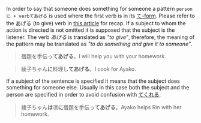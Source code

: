 In order to say that someone does something for someone a pattern `personに + verbてあげる` is used where the first verb is in its [て-form](52). Please refer to the あげる (to give) verb in [this article](165) for recap.
If a subject to whom the action is directed is not omitted it is supposed that the subject is the listener. The verb *あげる* is translated as *"to give"*, therefore, the meaning of the pattern may be translated as *"to do something and give it to someone"*.
>宿題を手伝っ**てあげる**。I will help you with your homework.

>綾子ちゃん**に**料理し**てあげる**。I cook for Ayako.

If a subject of the sentence is specified it means that the subject does something for someone else. Usually in this case both the subject and the person are specified in order to avoid confusion with [てくれる](118).
>綾子ちゃん**は**凛**に**宿題を手伝っ**てあげる**。Ayako helps Rin with her homework.